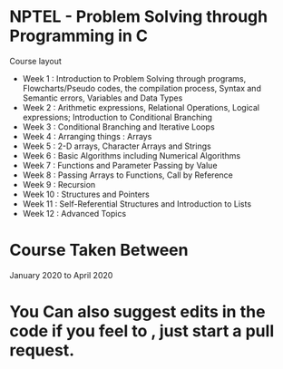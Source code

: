 # NPTEL - Problem Solving through Programming in C

Course layout

  - Week 1  :  Introduction to Problem Solving through programs, Flowcharts/Pseudo codes, the compilation process, Syntax and Semantic errors, Variables and Data Types 
  - Week 2  :  Arithmetic expressions, Relational Operations, Logical expressions; Introduction to Conditional Branching
  - Week 3  :  Conditional Branching and Iterative Loops
  - Week 4  :  Arranging things : Arrays
  - Week 5  :  2-D arrays, Character Arrays and Strings
  - Week 6  :  Basic Algorithms including Numerical Algorithms 
  - Week 7  :  Functions and Parameter Passing by Value 
  - Week 8  :  Passing Arrays to Functions, Call by Reference 
  - Week 9  :  Recursion
  - Week 10 :  Structures and Pointers
  - Week 11 :  Self-Referential Structures and Introduction to Lists
  - Week 12 :  Advanced Topics

# Course Taken Between

  January 2020 to April 2020

# You Can also suggest edits in the code if you feel to , just start a pull request.
